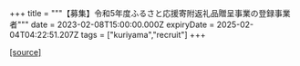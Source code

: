 +++
title = """【募集】令和5年度ふるさと応援寄附返礼品贈呈事業の登録事業者"""
date = 2023-02-08T15:00:00.000Z
expiryDate = 2025-02-04T04:22:51.207Z
tags = ["kuriyama","recruit"]
+++


[[source]](https://www.town.kuriyama.hokkaido.jp/soshiki/31/646.html)

